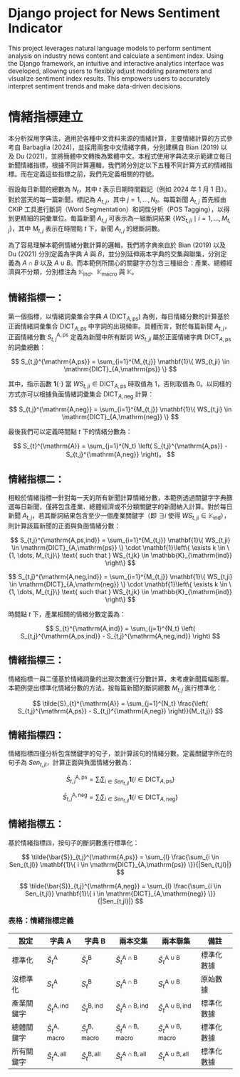 

# Django project for News Sentiment Indicator
This project leverages natural language models to perform sentiment analysis on industry news content and calculate a sentiment index. Using the Django framework, an intuitive and interactive analytics interface was developed, allowing users to flexibly adjust modeling parameters and visualize sentiment index results. This empowers users to accurately interpret sentiment trends and make data-driven decisions.

# 情緒指標建立
本分析採用字典法，適用於各種中文資料來源的情緒計算，主要情緒計算的方式參考自 Barbaglia (2024)，並採用兩套中文情緒字典，分別建構自 Bian (2019) 以及 Du (2021)，並將簡體中文轉換為繁體中文。本程式使用字典法來示範建立每日新聞情緒指標，根據不同計算邏輯，我們將分別定以下五種不同計算方式的情緒指標。而在定義這些指標之前，我們先定義相關的符號。

假設每日新聞的總數為 $N_t$，其中 $t$ 表示日期時間戳記（例如 2024 年 1 月 1 日）。對於當天的每一篇新聞，標記為 $A_{t,j}$，其中 $j = 1, \dots, N_t$。每篇新聞 $A_{t,j}$ 首先經由 CKIP 工具進行斷詞（Word Segmentation）和詞性分析（POS Tagging），以得到更精細的詞彙單位。每篇新聞 $A_{t,j}$ 可表示為一組斷詞結果 $\{ WS_{t,ji} \mid i = 1, \dots, M_{t,j} \}$，其中 $M_{t,j}$ 表示在時間點 $t$ 下，新聞 $A_{t,j}$ 的總斷詞數。

為了容易理解本範例情緒分數計算的邏輯，我們將字典來自於 Bian (2019) 以及 Du (2021) 分別定義為字典 $A$ 與 $B$，並分別延伸兩本字典的交集與聯集，分別定義為 $A \cap B$ 以及 $A \cup B$。而本範例所關心的關鍵字亦包含三種組合：產業、總體經濟與不分類，分別標注為 $\mathbb{K}_{\mathrm{ind}}$、$\mathbb{K}_{\mathrm{macro}}$ 與 $\mathbb{K}$。

## 情緒指標一：

第一個指標，以情緒詞彙集合字典 $A$ ($\mathrm{DICT}_{A,\mathrm{ps}}$) 為例，每日情緒分數的計算基於正面情緒詞彙集合 $\mathrm{DICT}_{A,\mathrm{ps}}$ 中字詞的出現頻率。具體而言，對於每篇新聞 $A_{t,j}$，正面情緒分數 $S_{t,j}^{\mathrm{A,ps}}$ 定義為新聞中所有斷詞 $WS_{t,ji}$ 屬於正面情緒字典 $\mathrm{DICT}_{A,\mathrm{ps}}$ 的詞彙總數：

$$
S_{t,j}^{\mathrm{A,ps}} = \sum_{i=1}^{M_{t,j}} \mathbf{1}\{ WS_{t,ji} \in \mathrm{DICT}_{A,\mathrm{ps}} \}
$$

其中，指示函數 $\mathbf{1}\{ \cdot \}$ 當 $WS_{t,ji} \in \mathrm{DICT}_{A,\mathrm{ps}}$ 時取值為 1，否則取值為 0。以同樣的方式亦可以根據負面情緒詞彙集合 $\mathrm{DICT}_{A,\mathrm{neg}}$ 計算：

$$
S_{t,j}^{\mathrm{A,neg}} = \sum_{i=1}^{M_{t,j}} \mathbf{1}\{ WS_{t,ji} \in \mathrm{DICT}_{A,\mathrm{neg}} \}
$$

最後我們可以定義時間點 $t$ 下的情緒分數為：

$$
S_{t}^{\mathrm{A}} = \sum_{j=1}^{N_t} \left( S_{t,j}^{\mathrm{A,ps}} - S_{t,j}^{\mathrm{A,neg}} \right)。
$$

## 情緒指標二：

相較於情緒指標一針對每一天的所有新聞計算情緒分數，本範例透過關鍵字字典篩選每日新聞，僅將包含產業、總體經濟或不分類關鍵字的新聞納入計算。對於每日新聞 $A_{t,j}$，若其斷詞結果包含至少一個產業關鍵字（即 $\exists i$ 使得 $WS_{t,ji} \in \mathbb{K}_{\mathrm{ind}}$），則計算該篇新聞的正面與負面情緒分數：

$$
S_{t,j}^{\mathrm{A,ps,ind}} = \sum_{i=1}^{M_{t,j}} \mathbf{1}\{ WS_{t,ji} \in \mathrm{DICT}_{A,\mathrm{ps}} \} \cdot \mathbf{1}\left\{ \exists k \in \{1, \dots, M_{t,j}\} \text{ such that } WS_{t,jk} \in \mathbb{K}_{\mathrm{ind}} \right\}
$$


$$
S_{t,j}^{\mathrm{A,neg,ind}} = \sum_{i=1}^{M_{t,j}} \mathbf{1}\{ WS_{t,ji} \in \mathrm{DICT}_{A,\mathrm{neg}} \} \cdot \mathbf{1}\left\{ \exists k \in \{1, \dots, M_{t,j}\} \text{ such that } WS_{t,jk} \in \mathbb{K}_{\mathrm{ind}} \right\}
$$


時間點 $t$ 下，產業相關的情緒分數定義為：

$$
S_{t}^{\mathrm{A,ind}} = \sum_{j=1}^{N_t} \left( S_{t,j}^{\mathrm{A,ps,ind}} - S_{t,j}^{\mathrm{A,neg,ind}} \right)
$$

## 情緒指標三：

情緒指標一與二僅基於情緒詞彙的出現次數進行分數計算，未考慮新聞篇幅影響。本範例提出標準化情緒分數的方法，按每篇新聞的斷詞總數 $M_{t,j}$ 進行標準化：

$$
\tilde{S}_{t}^{\mathrm{A}} = \sum_{j=1}^{N_t} \frac{\left( S_{t,j}^{\mathrm{A,ps}} - S_{t,j}^{\mathrm{A,neg}} \right)}{M_{t,j}}
$$

## 情緒指標四：

情緒指標四僅分析包含關鍵字的句子，並計算該句的情緒分數。定義關鍵字所在的句子為 $Sen_{t,jl}$，計算正面與負面情緒分數為：

$$
\bar{S}_{t,j}^{\mathrm{A,ps}} = \sum_{l} \sum_{i \in Sen_{t,jl}} \mathbf{1}\{ i \in \mathrm{DICT}_{A,\mathrm{ps}} \}
$$

$$
\bar{S}_{t,j}^{\mathrm{A,neg}} = \sum_{l} \sum_{i \in Sen_{t,jl}} \mathbf{1}\{ i \in \mathrm{DICT}_{A,\mathrm{neg}} \}
$$

## 情緒指標五：

基於情緒指標四，按句子的斷詞數進行標準化：

$$
\tilde{\bar{S}}_{t,j}^{\mathrm{A,ps}} = \sum_{l} \frac{\sum_{i \in Sen_{t,jl}} \mathbf{1}\{ i \in \mathrm{DICT}_{A,\mathrm{ps}} \}}{|Sen_{t,jl}|}
$$

$$
\tilde{\bar{S}}_{t,j}^{\mathrm{A,neg}} = \sum_{l} \frac{\sum_{i \in Sen_{t,jl}} \mathbf{1}\{ i \in \mathrm{DICT}_{A,\mathrm{neg}} \}}{|Sen_{t,jl}|}
$$

### 表格：情緒指標定義

| 設定                | 字典 A               | 字典 B               | 兩本交集                | 兩本聯集                | 備註            |
|---------------------|----------------------|----------------------|-------------------------|-------------------------|-----------------|
| 標準化             | $\tilde{S}_{t}^{\mathrm{A}}$ | $\tilde{S}_{t}^{\mathrm{B}}$ | $\tilde{S}_{t}^{\mathrm{A\cap B}}$ | $\tilde{S}_{t}^{\mathrm{A\cup B}}$ | 標準化數據 |
| 沒標準化           | $S_{t}^{\mathrm{A}}$ | $S_{t}^{\mathrm{B}}$ | $S_{t}^{\mathrm{A\cap B}}$ | $S_{t}^{\mathrm{A\cup B}}$ | 原始數據     |
| 產業關鍵字         | $\tilde{S}_{t}^{\mathrm{A,ind}}$ | $\tilde{S}_{t}^{\mathrm{B,ind}}$ | $\tilde{S}_{t}^{\mathrm{A\cap B,ind}}$ | $\tilde{S}_{t}^{\mathrm{A\cup B,ind}}$ | 標準化數據 |
| 總體關鍵字         | $\tilde{S}_{t}^{\mathrm{A,macro}}$ | $\tilde{S}_{t}^{\mathrm{B,macro}}$ | $\tilde{S}_{t}^{\mathrm{A\cap B,macro}}$ | $\tilde{S}_{t}^{\mathrm{A\cup B,macro}}$ | 標準化數據 |
| 所有關鍵字         | $\tilde{S}_{t}^{\mathrm{A,all}}$ | $\tilde{S}_{t}^{\mathrm{B,all}}$ | $\tilde{S}_{t}^{\mathrm{A\cap B,all}}$ | $\tilde{S}_{t}^{\mathrm{A\cup B,all}}$ | 標準化數據 |

